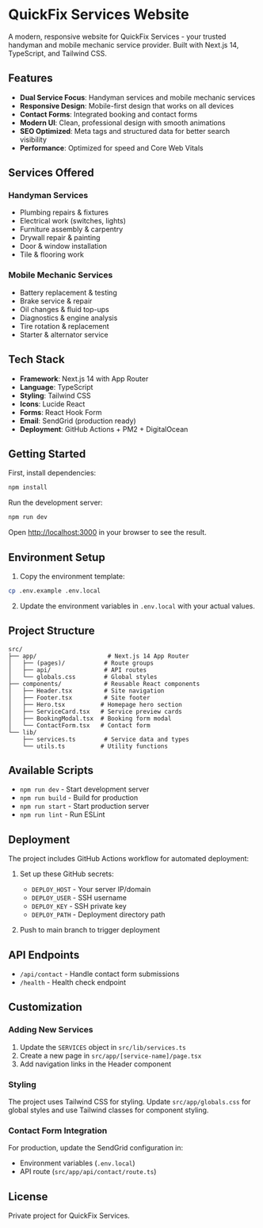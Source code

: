 # QuickFix Services Website

A modern, responsive website for QuickFix Services - your trusted handyman and mobile mechanic service provider. Built with Next.js 14, TypeScript, and Tailwind CSS.

## Features

- **Dual Service Focus**: Handyman services and mobile mechanic services
- **Responsive Design**: Mobile-first design that works on all devices
- **Contact Forms**: Integrated booking and contact forms
- **Modern UI**: Clean, professional design with smooth animations
- **SEO Optimized**: Meta tags and structured data for better search visibility
- **Performance**: Optimized for speed and Core Web Vitals

## Services Offered

### Handyman Services
- Plumbing repairs & fixtures
- Electrical work (switches, lights)
- Furniture assembly & carpentry
- Drywall repair & painting
- Door & window installation
- Tile & flooring work

### Mobile Mechanic Services
- Battery replacement & testing
- Brake service & repair
- Oil changes & fluid top-ups
- Diagnostics & engine analysis
- Tire rotation & replacement
- Starter & alternator service

## Tech Stack

- **Framework**: Next.js 14 with App Router
- **Language**: TypeScript
- **Styling**: Tailwind CSS
- **Icons**: Lucide React
- **Forms**: React Hook Form
- **Email**: SendGrid (production ready)
- **Deployment**: GitHub Actions + PM2 + DigitalOcean

## Getting Started

First, install dependencies:

```bash
npm install
```

Run the development server:

```bash
npm run dev
```

Open [http://localhost:3000](http://localhost:3000) in your browser to see the result.

## Environment Setup

1. Copy the environment template:
```bash
cp .env.example .env.local
```

2. Update the environment variables in `.env.local` with your actual values.

## Project Structure

```
src/
├── app/                    # Next.js 14 App Router
│   ├── (pages)/           # Route groups
│   ├── api/               # API routes
│   └── globals.css        # Global styles
├── components/            # Reusable React components
│   ├── Header.tsx         # Site navigation
│   ├── Footer.tsx         # Site footer
│   ├── Hero.tsx          # Homepage hero section
│   ├── ServiceCard.tsx   # Service preview cards
│   ├── BookingModal.tsx  # Booking form modal
│   └── ContactForm.tsx   # Contact form
└── lib/
    ├── services.ts        # Service data and types
    └── utils.ts          # Utility functions
```

## Available Scripts

- `npm run dev` - Start development server
- `npm run build` - Build for production
- `npm run start` - Start production server
- `npm run lint` - Run ESLint

## Deployment

The project includes GitHub Actions workflow for automated deployment:

1. Set up these GitHub secrets:
   - `DEPLOY_HOST` - Your server IP/domain
   - `DEPLOY_USER` - SSH username
   - `DEPLOY_KEY` - SSH private key
   - `DEPLOY_PATH` - Deployment directory path

2. Push to main branch to trigger deployment

## API Endpoints

- `/api/contact` - Handle contact form submissions
- `/health` - Health check endpoint

## Customization

### Adding New Services

1. Update the `SERVICES` object in `src/lib/services.ts`
2. Create a new page in `src/app/[service-name]/page.tsx`
3. Add navigation links in the Header component

### Styling

The project uses Tailwind CSS for styling. Update `src/app/globals.css` for global styles and use Tailwind classes for component styling.

### Contact Form Integration

For production, update the SendGrid configuration in:
- Environment variables (`.env.local`)
- API route (`src/app/api/contact/route.ts`)

## License

Private project for QuickFix Services.
